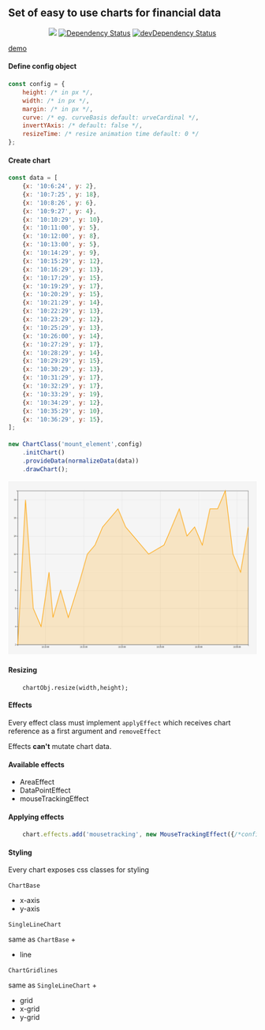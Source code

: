 ##  Set of easy to use charts for financial data
<p align="center">
<a href="https://travis-ci.org/EW4N7-2365-PT/d3chart/builds"><img src="https://travis-ci.org/EW4N7-2365-PT/d3chart.svg?branch=master" /></a>
<a href="https://david-dm.org/EW4N7-2365-PT/d3chart"><img src="https://david-dm.org/EW4N7-2365-PT/d3chart.svg" alt="Dependency Status"></a>
<a href="https://david-dm.org/EW4N7-2365-PT/d3chart?type=dev"><img src="https://david-dm.org/EW4N7-2365-PT/d3chart/dev-status.svg" alt="devDependency Status"></a>
</p>

[demo](https://ew4n7-2365-pt.github.io/d3chart/)
#### Define config object
```javascript
const config = {
    height: /* in px */,
    width: /* in px */,
    margin: /* in px */,
    curve: /* eg. curveBasis default: urveCardinal */,
    invertYAxis: /* default: false */,
    resizeTime: /* resize animation time default: 0 */
};
```

#### Create chart
```javascript
const data = [
	{x: '10:6:24', y: 2},
	{x: '10:7:25', y: 18},
	{x: '10:8:26', y: 6},
	{x: '10:9:27', y: 4},
	{x: '10:10:29', y: 10},
	{x: '10:11:00', y: 5},
	{x: '10:12:00', y: 8},
	{x: '10:13:00', y: 5},
	{x: '10:14:29', y: 9},
	{x: '10:15:29', y: 12},
	{x: '10:16:29', y: 13},
	{x: '10:17:29', y: 15},
	{x: '10:19:29', y: 17},
	{x: '10:20:29', y: 15},
	{x: '10:21:29', y: 14},
	{x: '10:22:29', y: 13},
	{x: '10:23:29', y: 12},
	{x: '10:25:29', y: 13},
	{x: '10:26:00', y: 14},
	{x: '10:27:29', y: 17},
	{x: '10:28:29', y: 14},
	{x: '10:29:29', y: 15},
	{x: '10:30:29', y: 13},
	{x: '10:31:29', y: 17},
	{x: '10:32:29', y: 17},
	{x: '10:33:29', y: 19},
	{x: '10:34:29', y: 12},
	{x: '10:35:29', y: 10},
	{x: '10:36:29', y: 15},
];

new ChartClass('mount_element',config)
    .initChart()
    .provideData(normalizeData(data))
    .drawChart();
```

<img src="static/example_1.png" />

#### Resizing
```javascipt
    chartObj.resize(width,height);
```
#### Effects
Every effect class must implement `applyEffect` which receives chart reference as a first argument
and `removeEffect`

Effects **can't** mutate chart data.

#### Available effects
- AreaEffect
- DataPointEffect
- mouseTrackingEffect

#### Applying effects

```javascript
    chart.effects.add('mousetracking', new MouseTrackingEffect({/*config */}), true);
```

#### Styling
Every chart exposes css classes for styling

`ChartBase`
- x-axis
- y-axis

`SingleLineChart`

same as `ChartBase` +
- line

`ChartGridlines`

same as `SingleLineChart` +

- grid
- x-grid
- y-grid